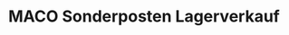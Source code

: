 ---
title: "MACO Sonderposten Lagerverkauf"
url: /oldenburg/maco-sonderposten-lagerverkauf/
shop: Kramladen
---